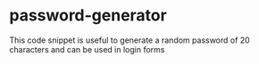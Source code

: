 # password-generator

This code snippet is useful to generate a random password of 20 characters and can be used in login forms